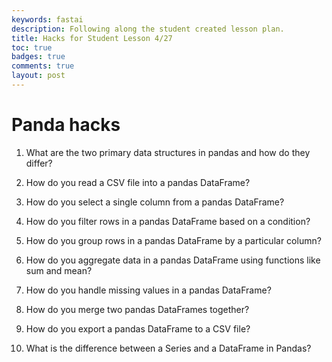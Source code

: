 ```yaml
---
keywords: fastai
description: Following along the student created lesson plan.
title: Hacks for Student Lesson 4/27
toc: true 
badges: true
comments: true
layout: post
---
```


# Panda hacks

1. What are the two primary data structures in pandas and how do they differ?



2. How do you read a CSV file into a pandas DataFrame?
3. How do you select a single column from a pandas DataFrame?
4. How do you filter rows in a pandas DataFrame based on a condition?
5. How do you group rows in a pandas DataFrame by a particular column?
6. How do you aggregate data in a pandas DataFrame using functions like sum and mean?
7. How do you handle missing values in a pandas DataFrame?
8. How do you merge two pandas DataFrames together?
9. How do you export a pandas DataFrame to a CSV file?
10. What is the difference between a Series and a DataFrame in Pandas?
